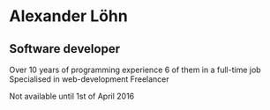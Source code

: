 # Alexander Löhn
## Software developer
Over 10 years of programming experience
6 of them in a full-time job
Specialised in web-development
Freelancer

Not available until 1st of April 2016
